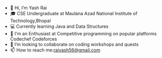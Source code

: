 - 👋 Hi, I’m Yash Rai
- 🎓 CSE Undergraduate at Maulana Azad National Institute of Technology,Bhopal
- 💻 Currently learning Java and Data Structures
- 🌱 I'm an Enthusiast at Competitive programming on popular platforms Codechef Codeforces
- 💞️ I’m looking to collaborate on coding workshops and quests
- 📫 How to reach me:raiyash56@gmail.com
                     

<!---
Yash-Rai/Yash-Rai is a ✨ special ✨ repository because its `README.md` (this file) appears on your GitHub profile.
You can click the Preview link to take a look at your changes.
--->
